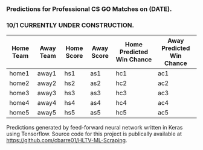 #

<section id="one">
	<div class="inner">
    
<h3> Predictions for Professional CS GO Matches on (DATE).</h3>

<h3> 10/1 CURRENTLY UNDER CONSTRUCTION.</h3>

<div class="table-wrapper">
	<table>
		<thead>
			<tr>
				<th>Home Team</th>
				<th>Away Team</th>
				<th>Home Score</th>
				<th>Away Score</th>
				<th>Home Predicted Win Chance</th>
				<th>Away Predicted Win Chance</th>
			</tr>
		</thead>
		<tbody>
			<tr>
				<td>home1</td>
				<td>away1</td>
				<td>hs1</td>
				<td>as1</td>
				<td>hc1</td>
				<td>ac1</td>
			</tr>
			<tr>
				<td>home2</td>
				<td>away2</td>
				<td>hs2</td>
				<td>as2</td>
				<td>hc2</td>
				<td>ac2</td>
			</tr>
			<tr>
				<td>home3</td>
				<td>away3</td>
				<td>hs3</td>
				<td>as3</td>
				<td>hc3</td>
				<td>ac3</td>
			</tr>
			<tr>
				<td>home4</td>
				<td>away4</td>
				<td>hs4</td>
				<td>as4</td>
				<td>hc4</td>
				<td>ac4</td>
			</tr>
			<tr>
				<td>home5</td>
				<td>away5</td>
				<td>hs5</td>
				<td>as5</td>
				<td>hc5</td>
				<td>ac5</td>
			</tr>
		</tbody>
	</table>
</div>


Predictions generated by feed-forward neural network written in Keras using Tensorflow. Source code for this project is publically available at https://github.com/cbarre01/HLTV-ML-Scraping.

